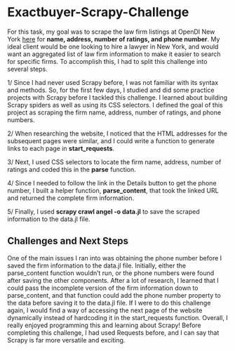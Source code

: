 # Exactbuyer-Scrapy-Challenge

For this task, my goal was to scrape the law firm listings at OpenDI New York [here](https://new-york.opendi.us/L/110_1.html) for **name, address, number of ratings, and phone number**. My ideal client would be one looking to hire a lawyer in New York, and would want an aggregated list of law firm information to make it easier to search for specific firms. To accomplish this, I had to split this challenge into several steps.   

1/  Since I had never used Scrapy before, I was not familiar with its syntax and methods. So, for the first few days, I studied and did some practice projects with Scrapy before I tackled this challenge. I learned about building Scrapy spiders as well as using its CSS selectors. I defined the goal of this project as scraping the firm name, address, number of ratings, and phone numbers.  

2/ When researching the website, I noticed that the HTML addresses for the subsequent pages were similar, and I could write a function to generate links to each page in **start_requests**.  

3/ Next, I used CSS selectors to locate the firm name, address, number of ratings and coded this in the **parse** function.  

4/ Since I needed to follow the link in the Details button to get the phone number, I built a helper function, **parse_content**, that took the linked URL and returned the complete firm information.  

5/ Finally, I used **scrapy crawl angel -o data.jl** to save the scraped information to the data.jl file. 

## Challenges and Next Steps
One of the main issues I ran into was obtaining the phone number before I saved the firm information to the data.jl file. Initially, either the parse_content function wouldn’t run, or the phone numbers were found after saving the other components. After a lot of research, I learned that I could pass the incomplete version of the firm information down to parse_content, and that function could add the phone number property to the data before saving it to the data.jl file. If I were to do this challenge again, I would find a way of accessing the next page of the website dynamically instead of hardcoding it in the start_requests function. Overall, I really enjoyed programming this and learning about Scrapy! Before completing this challenge, I had used Requests before, and I can say that Scrapy is far more versatile and exciting.
